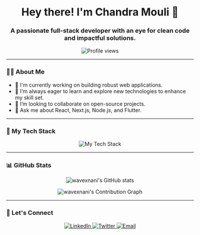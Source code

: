 <h1 align="center">Hey there! I'm Chandra Mouli 👋</h1>
<h3 align="center">A passionate full-stack developer with an eye for clean code and impactful solutions.</h3>

<div align="center">
  <img src="https://komarev.com/ghpvc/?username=wavexnani&color=blue" alt="Profile views" />
</div>

---

### 👨‍💻 About Me

- 🔭 I'm currently working on building robust web applications.
- 🌱 I'm always eager to learn and explore new technologies to enhance my skill set.
- 👯 I’m looking to collaborate on open-source projects.
- 💬 Ask me about React, Next.js, Node.js, and Flutter.

---

### 🚀 My Tech Stack

<p align="center">
  <img src="https://skillicons.dev/icons?i=js,ts,html,css,react,nextjs,nodejs,python,flask,dart,flutter,mysql,firebase,git,github,linux&perline=8" alt="My Tech Stack" />
</p>

---

### 📊 GitHub Stats

<p align="center">
  <img src="https://github-readme-stats.vercel.app/api?username=wavexnani&show_icons=true&theme=tokyonight&hide_border=true&border_radius=12&rank_icon=github" alt="wavexnani's GitHub stats" />
</p>
<p align="center">
  <img src="https://github-readme-activity-graph.vercel.app/graph?username=wavexnani&theme=tokyo-night&area=true&hide_border=true" alt="wavexnani's Contribution Graph" />
</p>

---

### 🤝 Let's Connect

<p align="center">
  <a href="https://www.linkedin.com/in/chandra-mouli-525bb831b?" target="_blank">
    <img src="https://img.shields.io/badge/LinkedIn-0077B5?style=for-the-badge&logo=linkedin&logoColor=white" alt="LinkedIn" />
  </a>
  <a href="https://x.com/Mouli7989" target="_blank">
    <img src="https://img.shields.io/badge/Twitter-1DA1F2?style=for-the-badge&logo=twitter&logoColor=white" alt="Twitter" />
  </a>
  <a href="mailto:mouli7667@gmail.com">
    <img src="https://img.shields.io/badge/Email-D14836?style=for-the-badge&logo=gmail&logoColor=white" alt="Email" />
  </a>
</p>
